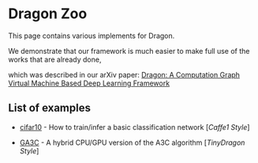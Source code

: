 # Dragon Zoo

This page contains various implements for Dragon.

We demonstrate that our framework is much easier to make full use of the works that are already done,

which was described in our arXiv paper: [Dragon: A Computation Graph Virtual Machine Based Deep Learning Framework](https://arxiv.org/abs/1707.08265)

## <a name="list-of-examples"></a>List of examples

* [cifar10](https://github.com/neopenx/Dragon/tree/master/examples/cifar10) - How to train/infer a basic classification network [*Caffe1 Style*]

* [GA3C](https://github.com/neopenx/Dragon/tree/master/examples/GA3C) -  A hybrid CPU/GPU version of the A3C algorithm [*TinyDragon Style*]
